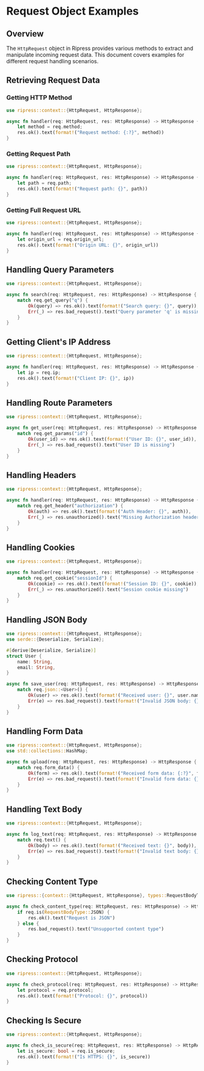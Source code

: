 # Request Object Examples

## Overview

The `HttpRequest` object in Ripress provides various methods to extract and manipulate incoming request data. This document covers examples for different request handling scenarios.

## Retrieving Request Data

### Getting HTTP Method

```rust
use ripress::context::{HttpRequest, HttpResponse};

async fn handler(req: HttpRequest, res: HttpResponse) -> HttpResponse {
    let method = req.method;
    res.ok().text(format!("Request method: {:?}", method))
}
```

### Getting Request Path

```rust
use ripress::context::{HttpRequest, HttpResponse};

async fn handler(req: HttpRequest, res: HttpResponse) -> HttpResponse {
    let path = req.path;
    res.ok().text(format!("Request path: {}", path))
}
```

### Getting Full Request URL

```rust
use ripress::context::{HttpRequest, HttpResponse};

async fn handler(req: HttpRequest, res: HttpResponse) -> HttpResponse {
    let origin_url = req.origin_url;
    res.ok().text(format!("Origin URL: {}", origin_url))
}
```

## Handling Query Parameters

```rust
use ripress::context::{HttpRequest, HttpResponse};

async fn search(req: HttpRequest, res: HttpResponse) -> HttpResponse {
    match req.get_query("q") {
        Ok(query) => res.ok().text(format!("Search query: {}", query)),
        Err(_) => res.bad_request().text("Query parameter 'q' is missing")
    }
}
```

## Getting Client's IP Address

```rust
use ripress::context::{HttpRequest, HttpResponse};

async fn handler(req: HttpRequest, res: HttpResponse) -> HttpResponse {
    let ip = req.ip;
    res.ok().text(format!("Client IP: {}", ip))
}
```

## Handling Route Parameters

```rust
use ripress::context::{HttpRequest, HttpResponse};

async fn get_user(req: HttpRequest, res: HttpResponse) -> HttpResponse {
    match req.get_params("id") {
        Ok(user_id) => res.ok().text(format!("User ID: {}", user_id)),
        Err(_) => res.bad_request().text("User ID is missing")
    }
}
```

## Handling Headers

```rust
use ripress::context::{HttpRequest, HttpResponse};

async fn handler(req: HttpRequest, res: HttpResponse) -> HttpResponse {
    match req.get_header("authorization") {
        Ok(auth) => res.ok().text(format!("Auth Header: {}", auth)),
        Err(_) => res.unauthorized().text("Missing Authorization header")
    }
}
```

## Handling Cookies

```rust
use ripress::context::{HttpRequest, HttpResponse};

async fn handler(req: HttpRequest, res: HttpResponse) -> HttpResponse {
    match req.get_cookie("sessionId") {
        Ok(cookie) => res.ok().text(format!("Session ID: {}", cookie)),
        Err(_) => res.unauthorized().text("Session cookie missing")
    }
}
```

## Handling JSON Body

```rust
use ripress::context::{HttpRequest, HttpResponse};
use serde::{Deserialize, Serialize};

#[derive(Deserialize, Serialize)]
struct User {
    name: String,
    email: String,
}

async fn save_user(req: HttpRequest, res: HttpResponse) -> HttpResponse {
    match req.json::<User>() {
        Ok(user) => res.ok().text(format!("Received user: {}", user.name)),
        Err(e) => res.bad_request().text(format!("Invalid JSON body: {}", e)),
    }
}
```

## Handling Form Data

```rust
use ripress::context::{HttpRequest, HttpResponse};
use std::collections::HashMap;

async fn upload(req: HttpRequest, res: HttpResponse) -> HttpResponse {
    match req.form_data() {
        Ok(form) => res.ok().text(format!("Received form data: {:?}", form)),
        Err(e) => res.bad_request().text(format!("Invalid form data: {}", e))
    }
}
```

## Handling Text Body

```rust
use ripress::context::{HttpRequest, HttpResponse};

async fn log_text(req: HttpRequest, res: HttpResponse) -> HttpResponse {
    match req.text() {
        Ok(body) => res.ok().text(format!("Received text: {}", body)),
        Err(e) => res.bad_request().text(format!("Invalid text body: {}", e))
    }
}
```

## Checking Content Type

```rust
use ripress::{context::{HttpRequest, HttpResponse}, types::RequestBodyType};

async fn check_content_type(req: HttpRequest, res: HttpResponse) -> HttpResponse {
    if req.is(RequestBodyType::JSON) {
        res.ok().text("Request is JSON")
    } else {
        res.bad_request().text("Unsupported content type")
    }
}
```

## Checking Protocol

```rust
use ripress::context::{HttpRequest, HttpResponse};

async fn check_protocol(req: HttpRequest, res: HttpResponse) -> HttpResponse {
    let protocol = req.protocol;
    res.ok().text(format!("Protocol: {}", protocol))
}
```

## Checking Is Secure

```rust
use ripress::context::{HttpRequest, HttpResponse};

async fn check_is_secure(req: HttpRequest, res: HttpResponse) -> HttpResponse {
    let is_secure: bool = req.is_secure;
    res.ok().text(format!("Is HTTPS: {}", is_secure))
}
```
